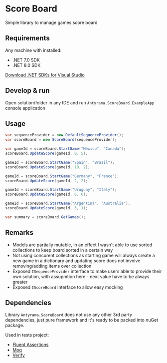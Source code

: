 # Score Board

Simple library to manage games score board

## Requirements
Any machine with installed:
* .NET 7.0 SDK
* .NET 8.0 SDK

[Download .NET SDKs for Visual Studio](https://dotnet.microsoft.com/en-us/download/visual-studio-sdks)

## Develop & run
Open solution/folder in any IDE and run `Antyrama.ScoreBoard.ExampleApp` console application

## Usage
``` c#
var sequenceProvider = new DefaultSequenceProvider();
var scoreBoard = new ScoreBoard(sequenceProvider);

var gameId = scoreBoard.StartGame("Mexico", "Canada");
scoreBoard.UpdateScore(gameId, 0, 5);

gameId = scoreBoard.StartGame("Spain", "Brazil");
scoreBoard.UpdateScore(gameId, 10, 2);

gameId = scoreBoard.StartGame("Germany", "France");
scoreBoard.UpdateScore(gameId, 2, 2);

gameId = scoreBoard.StartGame("Uruguay", "Italy");
scoreBoard.UpdateScore(gameId, 6, 6);

gameId = scoreBoard.StartGame("Argentina", "Australia");
scoreBoard.UpdateScore(gameId, 3, 1);

var summary = scoreBoard.GetGames();
```

## Remarks
* Models are partially mutable, in an effect I wasn't able to use sorted collections to keep board sorted in a certain way
* Not using concurent collections as starting game will always create a new game in a dictionary and updating score does not involve removing/adding items over collection
* Exposed `ISequenceProvider` interface to make users able to provide their own solution, with assupmtion here - next value have to be always greater
* Exposed `IScoreBoard` interface to allow easy mocking

## Dependencies
Library `Antyrama.ScoreBoard` does not use any other 3rd party dependencies, just pure framework and it's ready to be packed into nuGet package.

Used in tests project:
* [Fluent Assertions](https://github.com/fluentassertions/fluentassertions)
* [Moq](https://github.com/devlooped/moq)
* [Verify](https://github.com/VerifyTests/Verify)